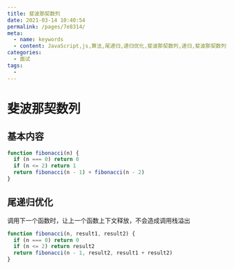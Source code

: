 ```yaml
---
title: 斐波那契数列
date: 2021-03-14 10:40:54
permalink: /pages/7e8314/
meta:
  - name: keywords
  - content: JavaScript,js,算法,尾递归,递归优化,斐波那契数列,递归,斐波那契数列优化
categories:
  - 面试
tags:
  -
---
```


# 斐波那契数列

## 基本内容

```js
function fibonacci(n) {
  if (n === 0) return 0
  if (n <= 2) return 1
  return fibonacci(n - 1) + fibonacci(n - 2)
}
```

## 尾递归优化

调用下一个函数时，让上一个函数上下文释放，不会造成调用栈溢出

```js
function fibonacci(n, result1, result2) {
  if (n === 0) return 0
  if (n <= 2) return result2
  return fibonacci(n - 1, result2, result1 + result2)
}
```
